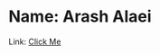 <h1>Name: Arash Alaei</h1>
Link: <a href="https://github.com/ygarabimoghadam/starWars_demo-React">Click Me</a>
